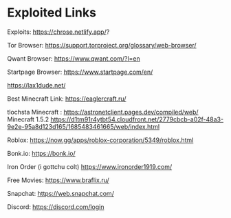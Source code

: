 # Exploited Links
Exploits:
https://chrose.netlify.app/?

 
Tor Browser: https://support.torproject.org/glossary/web-browser/

Qwant Browser: https://www.qwant.com/?l=en

Startpage Browser: https://www.startpage.com/en/

https://lax1dude.net/

Best Minecraft Link: https://eaglercraft.ru/

tlochsta Minecraft : https://astronetclient.pages.dev/compiled/web/  
Minecraft 1.5.2 https://d1tm91r4ytbt54.cloudfront.net/2779cbcb-a02f-48a3-9e2e-95a8d123d165/1685483461665/web/index.html

Roblox: https://now.gg/apps/roblox-corporation/5349/roblox.html

Bonk.io: https://bonk.io/

Iron Order (i gottchu colt) https://www.ironorder1919.com/

Free Movies: https://www.braflix.ru/

Snapchat: https://web.snapchat.com/

Discord: https://discord.com/login

